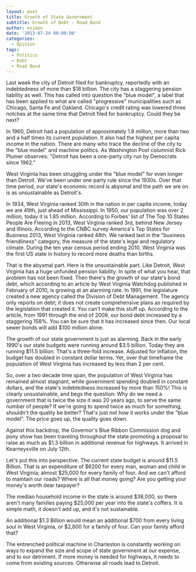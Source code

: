 ```yaml
---
layout: post
title: Growth of State Government
subtitle: Growth of Debt - Road Bond
author: esimon
date: '2013-07-24 00:00:00'
categories:
  - Opinion
tags:
  - Politics
  - Debt
  - Road Bond
---
```

Last week the city of Detroit filed for bankruptcy, reportedly with an indebtedness of more than $18 billion. The city has a staggering pension liability as well. This has called into question the "blue model", a label that has been applied to what are called "progressive" municipalities such as Chicago, Santa Fe and Oakland. Chicago's credit rating was lowered three notches at the same time that Detroit filed for bankruptcy. Could they be next?

In 1960, Detroit had a population of approximately 1.8 million, more than two and a half times its current population. It also had the highest per capita income in the nation. There are many who trace the decline of the city to the "blue model" and machine politics. As Washington Post columnist Rick Plumer observes: "Detroit has been a one-party city run by Democrats since 1962."

West Virginia has been struggling under the "blue model" for even longer than Detroit. We've been under one party rule since the 1930s. Over that time period, our state's economic record is abysmal and the path we are on is as unsustainable as Detroit's. 

In 1934, West Virginia ranked 30th in the nation in per capita income, today we are 49th, just ahead of Mississippi. In 1950, our population was over 2 million, today it is 1.85 million. According to Forbes' list of The Top 10 States People Are Fleeing in 2013, West Virginia ranked 3rd, behind New Jersey and Illinois. According to the CNBC survey America's Top States for Business 2013, West Virginia ranked 48th. We ranked last in the "business friendliness" category, the measure of the state's legal and regulatory climate. During the ten year census period ending 2010, West Virginia was the first US state in history to record more deaths than births. 

That is the abysmal part. Here is the unsustainable part. Like Detroit, West Virginia has a huge unfunded pension liability. In spite of what you hear, that problem has not been fixed. Then there's the growth of our state's bond debt, which according to an article by West Virginia Watchdog published in February of 2010, is growing at an alarming rate. In 1991, the legislature created a new agency called the Division of Debt Management. The agency only reports on debt; it does not create comprehensive plans as required by the legislation that created it. You can't make this stuff up. According to the article, from 1991 through the end of 2009, our bond debt increased by a staggering 158%. You can be sure that it has increased since then. Our local sewer bonds will add $100 million alone. 

The growth of our state government is just as alarming. Back in the early 1990's our state budgets were running around $3.5 billion. Today they are running $11.5 billion. That's a three-fold increase. Adjusted for inflation, the budget has doubled in constant dollar terms. Yet, over that timeframe the population of West Virginia has increased by less than 2 per cent. 

So, over a two decade time span, the population of West Virginia has remained almost stagnant, while government spending doubled in constant dollars, and the state's indebtedness increased by more than 150%! This is clearly unsustainable, and begs the question: Why do we need a government that is twice the size it was 20 years ago, to serve the same number of people? If we're going to spend twice as much for something, shouldn't the quality be better? That's just not how it works under the "blue model". The price goes up, the quality goes down. 

Against this backdrop, the Governor's Blue Ribbon Commission dog and pony show has been traveling throughout the state promoting a proposal to raise as much as $1.3 billion in additional revenue for highways. It arrived in Kearneysville on July 12th. 

Let's put this into perspective. The current state budget is around $11.5 Billion. That is an expenditure of $6200 for every man, woman and child in West Virginia; almost $25,000 for every family of four. And we can't afford to maintain our roads? Where is all that money going? Are you getting your money's worth dear taxpayer? 

The median household income in the state is around $38,000, so there aren't many families paying $25,000 per year into the state's coffers. It is simple math, it doesn't add up, and it's not sustainable. 

An additional $1.3 Billion would mean an additional $700 from every living soul in West Virginia, or $2,800 for a family of four. Can your family afford that? 

The entrenched political machine in Charleston is constantly working on ways to expand the size and scope of state government at our expense, and to our detriment. If more money is needed for highways, it needs to come from existing sources. Otherwise all roads lead to Detroit. 

